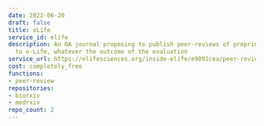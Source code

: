 ```yaml
---
date: 2022-06-20
draft: false
title: eLife
service_id: elife
description: An OA journal proposing to publish peer-reviews of preprints submitted
  to e-Life, whatever the outcome of the evaluation
service_url: https://elifesciences.org/inside-elife/e9091cea/peer-review-new-initiatives-to-enhance-the-value-of-elife-s-process
cost: completely_free
functions:
- peer-review
repositories:
- biorxiv
- medrxiv
repo_count: 2
---
```



